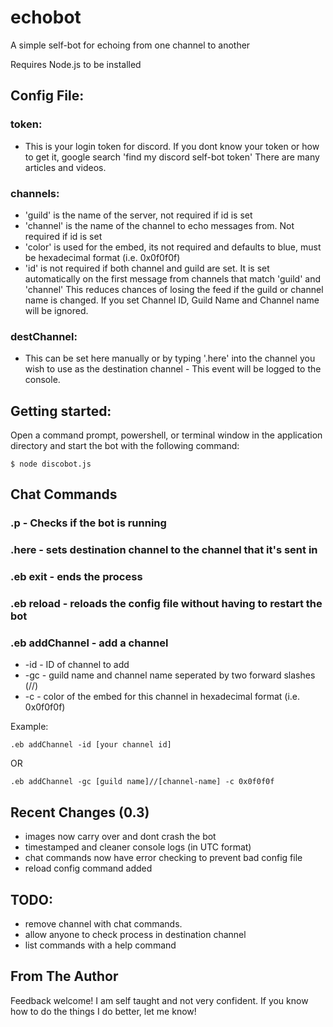 # echobot

A simple self-bot for echoing from one channel to another

Requires Node.js to be installed

## Config File:

### token:

* This is your login token for discord. If you dont know your token or how to get it, google search 'find my discord self-bot token' There are many articles and videos.

### channels:

* 'guild' is the name of the server, not required if id is set
* 'channel' is the name of the channel to echo messages from. Not required if id is set
* 'color' is used for the embed, its not required and defaults to blue, must be hexadecimal format (i.e. 0x0f0f0f)
* 'id' is not required if both channel and guild are set. It is set automatically on the first message from channels that match 'guild' and 'channel' This reduces chances of losing the feed if the guild or channel name is changed. If you set Channel ID, Guild Name and Channel name will be ignored.


### destChannel:

* This can be set here manually or by typing '.here' into the channel you wish to use as the destination channel - This event will be logged to the console.

## Getting started:

Open a command prompt, powershell, or terminal window in the application directory and start the bot with the following command:

```
$ node discobot.js
```

## Chat Commands

### .p - Checks if the bot is running

### .here - sets destination channel to the channel that it's sent in

### .eb exit - ends the process

### .eb reload - reloads the config file without having to restart the bot

### .eb addChannel - add a channel

* -id - ID of channel to add
* -gc - guild name and channel name seperated by two forward slashes (//)
* -c - color of the embed for this channel in hexadecimal format (i.e. 0x0f0f0f)

Example:

```
.eb addChannel -id [your channel id]
```

OR

```
.eb addChannel -gc [guild name]//[channel-name] -c 0x0f0f0f
```

## Recent Changes (0.3)

* images now carry over and dont crash the bot
* timestamped and cleaner console logs (in UTC format)
* chat commands now have error checking to prevent bad config file
* reload config command added

## TODO:

* remove channel with chat commands.
* allow anyone to check process in destination channel
* list commands with a help command

## From The Author

Feedback welcome! I am self taught and not very confident. If you know how to do the things I do better, let me know!